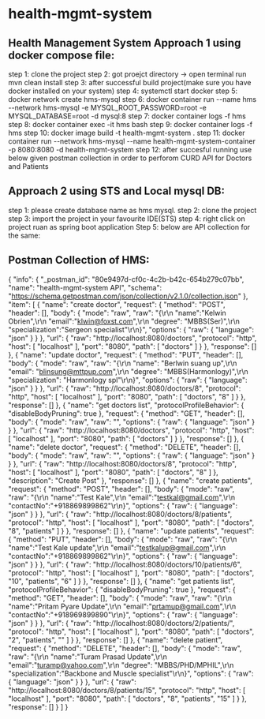 # health-mgmt-system
Health Management System
Approach 1 using docker compose file:
-----------------------------------------
step 1: clone the project 
step 2: got proejct directory -> open terminal run  mvn clean install
step 3: after successful build project(make sure you have docker installed on your system)
step 4: systemctl start docker
step 5: docker network create hms-mysql
step 6: docker container run --name hms --network hms-mysql -e MYSQL_ROOT_PASSWORD=root -e MYSQL_DATABASE=root -d mysql:8
step 7: docker container logs -f hms
step 8: docker container exec -it hms bash
step 9: docker container logs -f hms
step 10: docker image build -t health-mgmt-system .
step 11: docker container run --network hms-mysql --name health-mgmt-system-container -p 8080:8080 -d health-mgmt-system
step 12: after succesful running use below given postman collection in order to perforom CURD API for Doctors and Patients

Approach 2 using STS and Local mysql DB:
-----------------------------------------
step 1: please create database name as hms mysql.
step 2: clone the project 
step 3: import the project in your favourite IDE(STS)
step 4: right click on project ruan as spring boot application
Step 5: below are API collection for the same:

Postman Collection of HMS:
-----------------------------
{
	"info": {
		"_postman_id": "80e9497d-cf0c-4c2b-b42c-654b279c07bb",
		"name": "health-mgmt-system API",
		"schema": "https://schema.getpostman.com/json/collection/v2.1.0/collection.json"
	},
	"item": [
		{
			"name": "create doctor",
			"request": {
				"method": "POST",
				"header": [],
				"body": {
					"mode": "raw",
					"raw": "{\r\n    \"name\":\"Kelwin Obrien\",\r\n    \"email\":\"klwin@foxst.com\",\r\n    \"degree\": \"MBBS(Ser)\",\r\n    \"specialization\":\"Sergeon specialist\"\r\n}",
					"options": {
						"raw": {
							"language": "json"
						}
					}
				},
				"url": {
					"raw": "http://localhost:8080/doctors",
					"protocol": "http",
					"host": [
						"localhost"
					],
					"port": "8080",
					"path": [
						"doctors"
					]
				}
			},
			"response": []
		},
		{
			"name": "update doctor",
			"request": {
				"method": "PUT",
				"header": [],
				"body": {
					"mode": "raw",
					"raw": "{\r\n    \"name\": \"Berlwin suang up\",\r\n    \"email\": \"blinsung@mttpup.com\",\r\n    \"degree\": \"MBBS(Harmonlogy)\",\r\n    \"specialization\": \"Harmonlogy spl\"\r\n}",
					"options": {
						"raw": {
							"language": "json"
						}
					}
				},
				"url": {
					"raw": "http://localhost:8080/doctors/8",
					"protocol": "http",
					"host": [
						"localhost"
					],
					"port": "8080",
					"path": [
						"doctors",
						"8"
					]
				}
			},
			"response": []
		},
		{
			"name": "get doctors list",
			"protocolProfileBehavior": {
				"disableBodyPruning": true
			},
			"request": {
				"method": "GET",
				"header": [],
				"body": {
					"mode": "raw",
					"raw": "",
					"options": {
						"raw": {
							"language": "json"
						}
					}
				},
				"url": {
					"raw": "http://localhost:8080/doctors",
					"protocol": "http",
					"host": [
						"localhost"
					],
					"port": "8080",
					"path": [
						"doctors"
					]
				}
			},
			"response": []
		},
		{
			"name": "delete doctor",
			"request": {
				"method": "DELETE",
				"header": [],
				"body": {
					"mode": "raw",
					"raw": "",
					"options": {
						"raw": {
							"language": "json"
						}
					}
				},
				"url": {
					"raw": "http://localhost:8080/doctors/8",
					"protocol": "http",
					"host": [
						"localhost"
					],
					"port": "8080",
					"path": [
						"doctors",
						"8"
					]
				},
				"description": "Create Post"
			},
			"response": []
		},
		{
			"name": "create patients",
			"request": {
				"method": "POST",
				"header": [],
				"body": {
					"mode": "raw",
					"raw": "{\r\n    \"name\":\"Test Kale\",\r\n    \"email\":\"testkal@gmail.com\",\r\n    \"contactNo\":\"+918869899862\"\r\n}",
					"options": {
						"raw": {
							"language": "json"
						}
					}
				},
				"url": {
					"raw": "http://localhost:8080/doctors/8/patients",
					"protocol": "http",
					"host": [
						"localhost"
					],
					"port": "8080",
					"path": [
						"doctors",
						"8",
						"patients"
					]
				}
			},
			"response": []
		},
		{
			"name": "update patients",
			"request": {
				"method": "PUT",
				"header": [],
				"body": {
					"mode": "raw",
					"raw": "{\r\n    \"name\":\"Test Kale update\",\r\n    \"email\":\"testkalup@gmail.com\",\r\n    \"contactNo\":\"+918869899862\"\r\n}",
					"options": {
						"raw": {
							"language": "json"
						}
					}
				},
				"url": {
					"raw": "http://localhost:8080/doctors/10/patients/6",
					"protocol": "http",
					"host": [
						"localhost"
					],
					"port": "8080",
					"path": [
						"doctors",
						"10",
						"patients",
						"6"
					]
				}
			},
			"response": []
		},
		{
			"name": "get patients list",
			"protocolProfileBehavior": {
				"disableBodyPruning": true
			},
			"request": {
				"method": "GET",
				"header": [],
				"body": {
					"mode": "raw",
					"raw": "{\r\n    \"name\":\"Pritam Pyare Update\",\r\n    \"email\":\"prtamup@gmail.com\",\r\n    \"contactNo\":\"+918969899890\"\r\n}",
					"options": {
						"raw": {
							"language": "json"
						}
					}
				},
				"url": {
					"raw": "http://localhost:8080/doctors/2/patients/",
					"protocol": "http",
					"host": [
						"localhost"
					],
					"port": "8080",
					"path": [
						"doctors",
						"2",
						"patients",
						""
					]
				}
			},
			"response": []
		},
		{
			"name": "delete patient",
			"request": {
				"method": "DELETE",
				"header": [],
				"body": {
					"mode": "raw",
					"raw": "{\r\n    \"name\":\"Turam Prasad Update\",\r\n    \"email\":\"turamp@yahoo.com\",\r\n    \"degree\": \"MBBS/PHD/MPHIL\",\r\n    \"specialization\":\"Backbone and Muscle specialist\"\r\n}",
					"options": {
						"raw": {
							"language": "json"
						}
					}
				},
				"url": {
					"raw": "http://localhost:8080/doctors/8/patients/15",
					"protocol": "http",
					"host": [
						"localhost"
					],
					"port": "8080",
					"path": [
						"doctors",
						"8",
						"patients",
						"15"
					]
				}
			},
			"response": []
		}
	]
}
